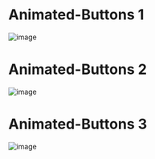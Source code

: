 # Animated-Buttons 1
![image](https://user-images.githubusercontent.com/65778428/223623689-12323c0d-f7c1-48e6-8900-9cc5f740a295.png)
# Animated-Buttons 2
![image](https://user-images.githubusercontent.com/65778428/223623724-b9d533c1-4997-4822-898b-738bda443fe6.png)
# Animated-Buttons 3
![image](https://user-images.githubusercontent.com/65778428/223623742-9dbddfff-debb-4ab7-85b8-a27bf692f3eb.png)
